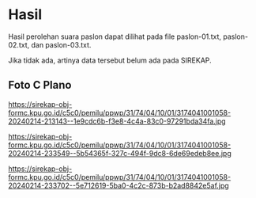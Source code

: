 # Hasil

Hasil perolehan suara paslon dapat dilihat pada file paslon-01.txt, paslon-02.txt, dan paslon-03.txt.

Jika tidak ada, artinya data tersebut belum ada pada SIREKAP.

## Foto C Plano

https://sirekap-obj-formc.kpu.go.id/c5c0/pemilu/ppwp/31/74/04/10/01/3174041001058-20240214-213143--1e9cdc6b-f3e8-4c4a-83c0-97291bda34fa.jpg

https://sirekap-obj-formc.kpu.go.id/c5c0/pemilu/ppwp/31/74/04/10/01/3174041001058-20240214-233549--5b54365f-327c-494f-9dc8-6de69edeb8ee.jpg

https://sirekap-obj-formc.kpu.go.id/c5c0/pemilu/ppwp/31/74/04/10/01/3174041001058-20240214-233702--5e712619-5ba0-4c2c-873b-b2ad8842e5af.jpg
